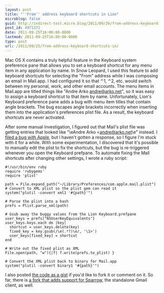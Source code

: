 ```yaml
---
layout: post
title: "''From'' address keyboard shortcuts in Lion"
microblog: false
guid: http://indirect-test.micro.blog/2011/09/26/from-address-keyboard-shortcuts-in/
post_id: 4971372
date: 2011-09-25T16:00:00-0800
lastmod: 2011-09-25T16:00:00-0800
type: post
url: /2011/09/25/from-address-keyboard-shortcuts-in/
---
```


Mac OS X contains a truly helpful feature in the Keyboard system preference pane that allows you to set a keyboard shortcut for any menu item in any application by name. In Snow Leopard, I used this feature to add keyboard shortcuts for selecting the "From" address while I was composing an email in Mail.app. I had configured it so that ⌃1, ⌃2, etc. would switch between my personal, work, and other email accounts. The menu items in Mail.app are titled things like "Andre Arko <andre@arko.net>", so it was easy to assign a keyboard shortcut to that item by name. Unfortunately, Lion's Keyboard preference pane adds a bug with menu item titles that contain angle brackets. The bug escapes angle brackets incorrectly when inserting them into the application's preferences plist file. As a result, the keyboard shortcuts are never activated.

After some manual investigation, I figured out that Mail's plist file was getting entries that looked like "\eAndre Arko <andre@arko.net\e" instead. I [filed a bug with Apple](http://openradar.appspot.com/radar?id=1288404), but I haven't gotten a response, so I figure I'm stuck with it for a while. With some experimentation, I discovered that it's possible to manually edit the plist to fix the shortcuts, but the bug is re-triggered whenever you open the Keyboard prefpane. To automate fixing the Mail shortcuts after changing other settings, I wrote a ruby script:

```
#!/usr/bin/env ruby
require 'rubygems'
require 'plist'

path = File.expand_path("~/Library/Preferences/com.apple.mail.plist")
# Convert to XML plist so the plist gem can read it
system("plutil -convert xml1 '#{path}'")

# Parse the plist into a hash
prefs = Plist.parse_xml(path)

# Gsub away the buggy values from the Lion Keyboard.prefpane
user_keys = prefs["NSUserKeyEquivalents"]
user_keys.keys.each do |key|
  shortcut = user_keys.delete(key)
  fixed_key = key.gsub(/\e(.*?)\e/, '\1>')
  user_keys[fixed_key] = shortcut
end

# Write out the fixed plist as XML
File.open(path, "w"){|f| f.write(prefs.to_plist) }

# Convert the XML plist back to binary for Mail.app
system("plutil -convert binary1 '#{path}'")
```

I also posted [the code as a gist](https://gist.github.com/1131361) if you'd like to fork it or comment on it. So far, there is [a fork that adds support for Sparrow](https://gist.github.com/1225867), the standalone Gmail client, as well.

